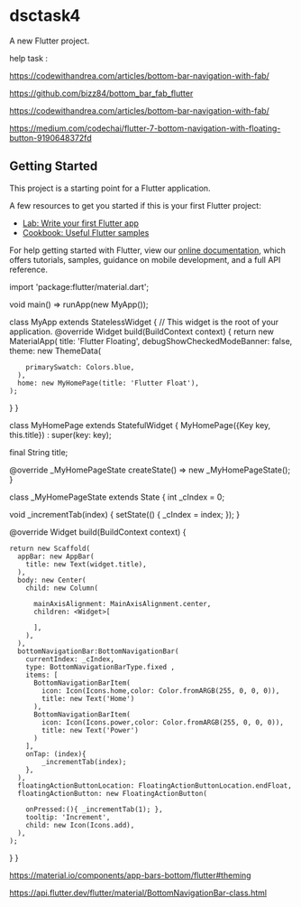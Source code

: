 # dsctask4

A new Flutter project.



help task :



https://codewithandrea.com/articles/bottom-bar-navigation-with-fab/

https://github.com/bizz84/bottom_bar_fab_flutter

https://codewithandrea.com/articles/bottom-bar-navigation-with-fab/

https://medium.com/codechai/flutter-7-bottom-navigation-with-floating-button-9190648372fd


## Getting Started

This project is a starting point for a Flutter application.

A few resources to get you started if this is your first Flutter project:

- [Lab: Write your first Flutter app](https://flutter.dev/docs/get-started/codelab)
- [Cookbook: Useful Flutter samples](https://flutter.dev/docs/cookbook)

For help getting started with Flutter, view our
[online documentation](https://flutter.dev/docs), which offers tutorials,
samples, guidance on mobile development, and a full API reference.


import 'package:flutter/material.dart';

void main() => runApp(new MyApp());

class MyApp extends StatelessWidget {
  // This widget is the root of your application.
  @override
  Widget build(BuildContext context) {
    return new MaterialApp(
      title: 'Flutter Floating',
      debugShowCheckedModeBanner: false,
      theme: new ThemeData(
       
        primarySwatch: Colors.blue,
      ),
      home: new MyHomePage(title: 'Flutter Float'),
    );
  }
}

class MyHomePage extends StatefulWidget {
  MyHomePage({Key key, this.title}) : super(key: key);

  final String title;

  @override
  _MyHomePageState createState() => new _MyHomePageState();
}

class _MyHomePageState extends State<MyHomePage> {
  int _cIndex = 0;

  void _incrementTab(index) {
    setState(() {
      _cIndex = index;
    });
  }

  @override
  Widget build(BuildContext context) {
    
    return new Scaffold(
      appBar: new AppBar(
        title: new Text(widget.title),
      ),
      body: new Center(
        child: new Column(
          
          mainAxisAlignment: MainAxisAlignment.center,
          children: <Widget>[
            
          ],
        ),
      ),
      bottomNavigationBar:BottomNavigationBar(
        currentIndex: _cIndex,
        type: BottomNavigationBarType.fixed ,
        items: [
          BottomNavigationBarItem(
            icon: Icon(Icons.home,color: Color.fromARGB(255, 0, 0, 0)),
            title: new Text('Home')
          ),
          BottomNavigationBarItem(
            icon: Icon(Icons.power,color: Color.fromARGB(255, 0, 0, 0)),
            title: new Text('Power')
          )
        ],
        onTap: (index){
            _incrementTab(index);
        },
      ),
      floatingActionButtonLocation: FloatingActionButtonLocation.endFloat,
      floatingActionButton: new FloatingActionButton(
        
        onPressed:(){ _incrementTab(1); },
        tooltip: 'Increment',
        child: new Icon(Icons.add),
      ), 
    );
  }
}




https://material.io/components/app-bars-bottom/flutter#theming





https://api.flutter.dev/flutter/material/BottomNavigationBar-class.html


